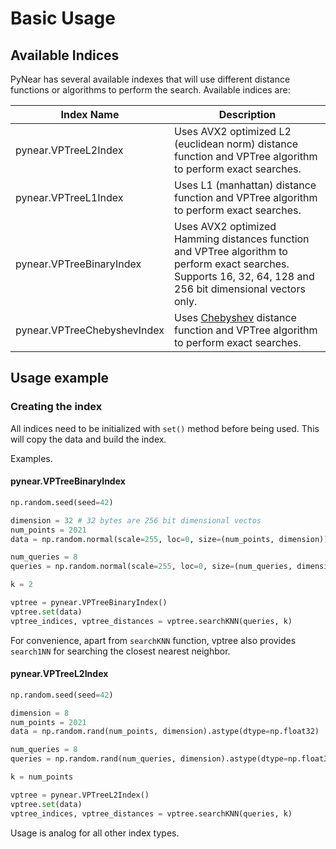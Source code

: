# Basic Usage

## Available Indices

PyNear has several available indexes that will use different distance functions or algorithms to perform the search.
Available indices are:

| Index Name                     | Description                                                                                                                                                                                                                                       |
|--------------------------------|---------------------------------------------------------------------------------------------------------------------------------------------------------------------------------------------------------------------------------------------------|
| pynear.VPTreeL2Index         | Uses AVX2 optimized L2 (euclidean norm) distance function and VPTree algorithm to perform exact searches.                                                                                                                                         |
| pynear.VPTreeL1Index         | Uses L1 (manhattan) distance function and VPTree algorithm to perform exact searches.                                                                                                                                                             |
| pynear.VPTreeBinaryIndex     | Uses AVX2 optimized Hamming distances function and VPTree algorithm to perform exact searches. Supports 16, 32, 64, 128 and 256 bit dimensional vectors only.                                                                                                                                                     |
| pynear.VPTreeChebyshevIndex  | Uses [Chebyshev](https://en.wikipedia.org/wiki/Chebyshev_distance) distance function and VPTree algorithm to perform exact searches. |

## Usage example

### Creating the index

All indices need to be initialized with `set()` method before being used. This will copy the data and build the index.


Examples.


#### pynear.VPTreeBinaryIndex

```python
np.random.seed(seed=42)

dimension = 32 # 32 bytes are 256 bit dimensional vectos
num_points = 2021
data = np.random.normal(scale=255, loc=0, size=(num_points, dimension)).astype(dtype=np.uint8)

num_queries = 8
queries = np.random.normal(scale=255, loc=0, size=(num_queries, dimension)).astype(dtype=np.uint8)

k = 2

vptree = pynear.VPTreeBinaryIndex()
vptree.set(data)
vptree_indices, vptree_distances = vptree.searchKNN(queries, k)
```

For convenience, apart from `searchKNN` function, vptree also provides `search1NN` for searching the closest nearest neighbor.

#### pynear.VPTreeL2Index

```python
np.random.seed(seed=42)

dimension = 8
num_points = 2021
data = np.random.rand(num_points, dimension).astype(dtype=np.float32)

num_queries = 8
queries = np.random.rand(num_queries, dimension).astype(dtype=np.float32)

k = num_points

vptree = pynear.VPTreeL2Index()
vptree.set(data)
vptree_indices, vptree_distances = vptree.searchKNN(queries, k)
```

Usage is analog for all other index types.

